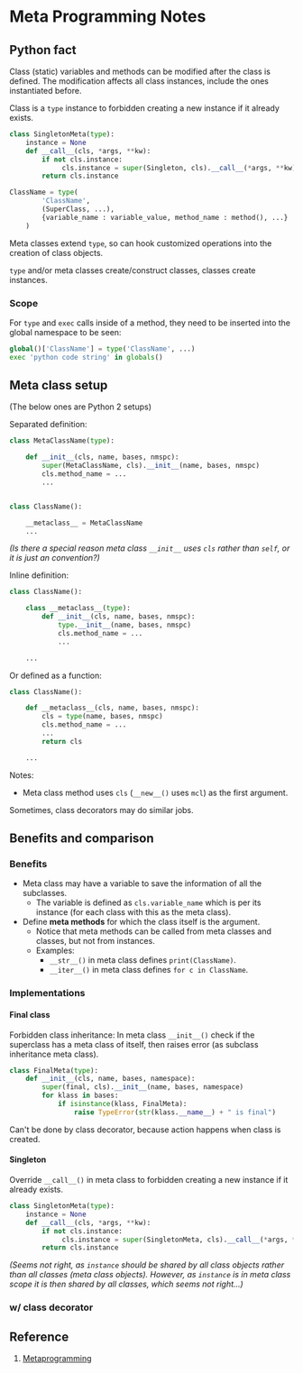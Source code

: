 # Meta Programming Notes

## Python fact

Class (static) variables and methods can be modified after the class is defined. The modification affects all class instances, include the ones instantiated before.

Class is a `type` instance to forbidden creating a new instance if it already exists.

```python
class SingletonMeta(type):
    instance = None
    def __call__(cls, *args, **kw):
        if not cls.instance:
             cls.instance = super(Singleton, cls).__call__(*args, **kw)
        return cls.instance
```


```python
ClassName = type(
		'ClassName', 
		(SuperClass, ...), 
		{variable_name : variable_value, method_name : method(), ...}
	)
```

Meta classes extend `type`, so can hook customized operations into the creation of class objects.

`type` and/or meta classes create/construct classes, classes create instances. 

### Scope

For `type` and `exec` calls inside of a method, they need to be inserted into the global namespace to be seen:

```python
global()['ClassName'] = type('ClassName', ...)
exec 'python code string' in globals()
```

## Meta class setup

(The below ones are Python 2 setups)

Separated definition:

```python
class MetaClassName(type):

	def __init__(cls, name, bases, nmspc):
        super(MetaClassName, cls).__init__(name, bases, nmspc)
        cls.method_name = ...
        ...


class ClassName():

	__metaclass__ = MetaClassName
	...
```

*(Is there a special reason meta class `__init__` uses `cls` rather than `self`, or it is just an convention?)*

Inline definition:

```python
class ClassName():

	class __metaclass__(type):
		def __init__(cls, name, bases, nmspc):
	        type.__init__(name, bases, nmspc)
	        cls.method_name = ...
	        ...

    ...
```

Or defined as a function:

```python
class ClassName():

	def __metaclass__(cls, name, bases, nmspc):
	    cls = type(name, bases, nmspc)
	    cls.method_name = ...
	    ...
	    return cls

    ...
```

Notes:

- Meta class method uses `cls` (`__new__()` uses `mcl`) as the first argument.

Sometimes, class decorators may do similar jobs.

## Benefits and comparison

### Benefits

- Meta class may have a variable to save the information of all the subclasses.
	- The variable is defined as `cls.variable_name` which is per its instance (for each class with this as the meta class).
- Define **meta methods** for which the class itself is the argument.
	- Notice that meta methods can be called from meta classes and classes, but not from instances.
	- Examples:
		- `__str__()` in meta class defines `print(ClassName)`.
		- `__iter__()` in meta class defines `for c in ClassName`.

### Implementations

#### Final class

Forbidden class inheritance: In meta class `__init__()` check if the superclass has a meta class of itself, then raises error (as subclass inheritance meta class).

```python
class FinalMeta(type):
    def __init__(cls, name, bases, namespace):
        super(final, cls).__init__(name, bases, namespace)
        for klass in bases:
            if isinstance(klass, FinalMeta):
                raise TypeError(str(klass.__name__) + " is final")
```

Can't be done by class decorator, because action happens when class is created.

#### Singleton

Override `__call__()` in meta class to forbidden creating a new instance if it already exists.

```python
class SingletonMeta(type):
    instance = None
    def __call__(cls, *args, **kw):
        if not cls.instance:
             cls.instance = super(SingletonMeta, cls).__call__(*args, **kw)
        return cls.instance
```

*(Seems not right, as `instance` should be shared by all class objects rather than all classes (meta class objects). However, as `instance` is in meta class scope it is then shared by all classes, which seems not right...)*

### w/ class decorator

## Reference

1. [Metaprogramming](http://python-3-patterns-idioms-test.readthedocs.io/en/latest/Metaprogramming.html)